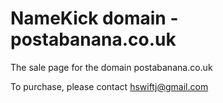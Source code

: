 # NameKick domain - postabanana.co.uk
The sale page for the domain postabanana.co.uk

To purchase, please contact hswiftj@gmail.com
